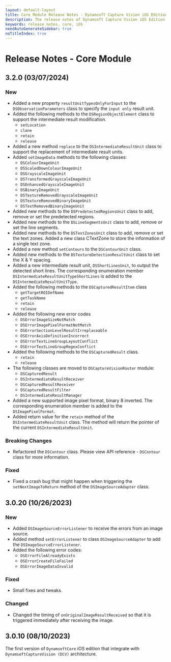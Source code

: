 ```yaml
---
layout: default-layout
title: Core Module Release Notes - Dynamsoft Capture Vision iOS Edition
description: The release notes of Dynamsoft Capture Vision iOS Edition.
keywords: release notes, core, iOS
needAutoGenerateSidebar: true
noTitleIndex: true
---
```


# Release Notes - Core Module

## 3.2.0 (03/07/2024)

### New

- Added a new property `resultUnitTypesOnlyForInput` to the `DSObservationParameters` class to specify the `input only` result unit.
- Added the following methods to the `DSRegionObjectElement` class to support the intermediate result modification.
  - `setLocation`
  - `clone`
  - `retain`
  - `release`
- Added a new method `replace` to the `DSIntermediateResultUnit` class to support the replacement of intermediate result units.
- Added `setImageData` methods to the following classes:
  - `DSColourImageUnit`
  - `DSScaledDownColourImageUnit`
  - `DSGrayscaleImageUnit`
  - `DSTransformedGrayscaleImageUnit`
  - `DSEnhancedGrayscaleImageUnit`
  - `DSBinaryImageUnit`
  - `DSTextureRemovedGrayscaleImageUnit`
  - `DSTextureRemovedBinaryImageUnit`
  - `DSTextRemovedBinaryImageUnit`
- Added new methods to the `DSPredetectedRegionsUnit` class to add, remove or set the predetected regions.
- Added new methods to the `DSLineSegmentsUnit` class to add, remove or set the line segments.
- Added new methods to the `DSTextZonesUnit` class to add, remove or set the text zones. Added a new class CTextZone to store the information of a single text zone.
- Added a new method `setContours` to the `DSContourUnit` class.
- Added new methods to the `DSTextureDetectionResultUnit` class to set the X & Y spacing.
- Added a new intermediate result unit, `DSShortLinesUnit`, to output the detected short lines. The corresponding enumeration member `DSIntermediateResultUnitTypeShortLines` is added to the `DSIntermediateResultUnitType`.
- Added the following methods to the `DSCapturedResultItem` class
  - `getTargetROIDefName`
  - `getTaskName`
  - `retain`
  - `release`
- Added the following new error codes
  - `DSErrorImageSizeNotMatch`
  - `DSErrorImagePixelFormatNotMatch`
  - `DSErrorSectionLevelResultIrreplaceable`
  - `DSErrorAxisDefinitionIncorrect`
  - `DSErrorTextLineGroupLayoutConflict`
  - `DSErrorTextLineGroupRegexConflict`
- Added the following methods to the `DSCapturedResult` class.
  - `retain`
  - `release`
- The following classes are moved to `DSCaptureVisionRouter` module:
  - `DSCapturedResult`
  - `DSIntermediateResultReceiver`
  - `DSCapturedResultReceiver`
  - `DSCapturedResultFilter`
  - `DSIntermediateResultManager`
- Added a new supported image pixel format, binary 8 inverted. The corresponding enumeration member is added to the `DSImagePixelFormat`.
- Added return value for the `retain` method of the `DSIntermediateResultUnit` class. The method will return the pointer of the current `DSIntermediateResultUnit`.

### Breaking Changes

- Refactored the `DSContour` class. Please view API reference - `DSContour` class for more information.

### Fixed

- Fixed a crash bug that might happen when triggering the `setNextImageToReturn` method of the `DSImageSourceAdapter` class.

## 3.0.20 (10/26/2023)

### New

- Added `DSImageSourceErrorListener` to receive the errors from an image source.
- Added method `setErrorListener` to class `DSImageSourceAdapter` to add the `DSImageSourceErrorListener`.
- Added the following error codes:
  - `DSErrorFileAlreadyExists`
  - `DSErrorCreateFileFailed`
  - `DSErrorImageDataInvalid`

### Fixed

- Small fixes and tweaks.

### Changed

- Changed the timing of `onOriginalImageResultReceived` so that it is triggered immediately after receiving the image.

## 3.0.10 (08/10/2023)

The first version of `DynamsoftCore` iOS edition that integrate with `DynamsoftCaptureVision (DCV)` architecture.
